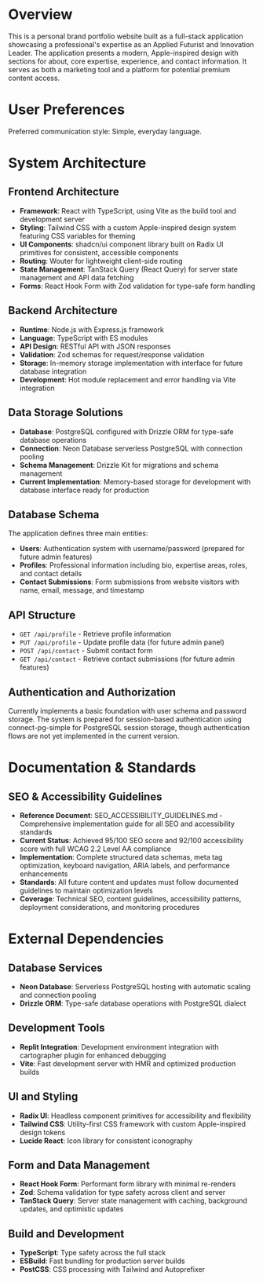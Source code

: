 # Overview

This is a personal brand portfolio website built as a full-stack application showcasing a professional's expertise as an Applied Futurist and Innovation Leader. The application presents a modern, Apple-inspired design with sections for about, core expertise, experience, and contact information. It serves as both a marketing tool and a platform for potential premium content access.

# User Preferences

Preferred communication style: Simple, everyday language.

# System Architecture

## Frontend Architecture
- **Framework**: React with TypeScript, using Vite as the build tool and development server
- **Styling**: Tailwind CSS with a custom Apple-inspired design system featuring CSS variables for theming
- **UI Components**: shadcn/ui component library built on Radix UI primitives for consistent, accessible components
- **Routing**: Wouter for lightweight client-side routing
- **State Management**: TanStack Query (React Query) for server state management and API data fetching
- **Forms**: React Hook Form with Zod validation for type-safe form handling

## Backend Architecture
- **Runtime**: Node.js with Express.js framework
- **Language**: TypeScript with ES modules
- **API Design**: RESTful API with JSON responses
- **Validation**: Zod schemas for request/response validation
- **Storage**: In-memory storage implementation with interface for future database integration
- **Development**: Hot module replacement and error handling via Vite integration

## Data Storage Solutions
- **Database**: PostgreSQL configured with Drizzle ORM for type-safe database operations
- **Connection**: Neon Database serverless PostgreSQL with connection pooling
- **Schema Management**: Drizzle Kit for migrations and schema management
- **Current Implementation**: Memory-based storage for development with database interface ready for production

## Database Schema
The application defines three main entities:
- **Users**: Authentication system with username/password (prepared for future admin features)
- **Profiles**: Professional information including bio, expertise areas, roles, and contact details
- **Contact Submissions**: Form submissions from website visitors with name, email, message, and timestamp

## API Structure
- `GET /api/profile` - Retrieve profile information
- `PUT /api/profile` - Update profile data (for future admin panel)
- `POST /api/contact` - Submit contact form
- `GET /api/contact` - Retrieve contact submissions (for future admin features)

## Authentication and Authorization
Currently implements a basic foundation with user schema and password storage. The system is prepared for session-based authentication using connect-pg-simple for PostgreSQL session storage, though authentication flows are not yet implemented in the current version.

# Documentation & Standards

## SEO & Accessibility Guidelines
- **Reference Document**: SEO_ACCESSIBILITY_GUIDELINES.md - Comprehensive implementation guide for all SEO and accessibility standards
- **Current Status**: Achieved 95/100 SEO score and 92/100 accessibility score with full WCAG 2.2 Level AA compliance
- **Implementation**: Complete structured data schemas, meta tag optimization, keyboard navigation, ARIA labels, and performance enhancements
- **Standards**: All future content and updates must follow documented guidelines to maintain optimization levels
- **Coverage**: Technical SEO, content guidelines, accessibility patterns, deployment considerations, and monitoring procedures

# External Dependencies

## Database Services
- **Neon Database**: Serverless PostgreSQL hosting with automatic scaling and connection pooling
- **Drizzle ORM**: Type-safe database operations with PostgreSQL dialect

## Development Tools
- **Replit Integration**: Development environment integration with cartographer plugin for enhanced debugging
- **Vite**: Fast development server with HMR and optimized production builds

## UI and Styling
- **Radix UI**: Headless component primitives for accessibility and flexibility
- **Tailwind CSS**: Utility-first CSS framework with custom Apple-inspired design tokens
- **Lucide React**: Icon library for consistent iconography

## Form and Data Management
- **React Hook Form**: Performant form library with minimal re-renders
- **Zod**: Schema validation for type safety across client and server
- **TanStack Query**: Server state management with caching, background updates, and optimistic updates

## Build and Development
- **TypeScript**: Type safety across the full stack
- **ESBuild**: Fast bundling for production server builds
- **PostCSS**: CSS processing with Tailwind and Autoprefixer